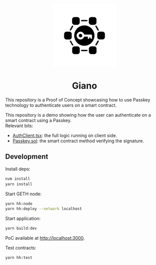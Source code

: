 <p align="center">
 <img src="assets/logo.png" width="200"/>
 <h1 align="center">Giano</h1>
</p>

This repository is a Proof of Concept showcasing how to use Passkey technology to authenticate users on a smart contract.

This repository is a demo showing how the user can authenticate on a smart contract using a Passkey.  
Relevant bits:
- [AuthClient.tsx](./src/client/components/AuthClient.tsx): the full logic running on client side.
- [Passkey.sol](./contracts/Passkey.sol): the smart contract method verifying the signature.

## Development

Install deps:
```sh
nvm install
yarn install
```

Start GETH node:
```sh
yarn hh:node
yarn hh:deploy --network localhost
```

Start application:
```sh
yarn build:dev
```

PoC available at <http://localhost:3000>.

Test contracts:
```sh
yarn hh:test
```
